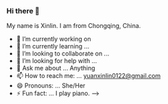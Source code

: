 ### Hi there 👋

My name is Xinlin. I am from Chongqing, China.

- 🔭 I’m currently working on 
- 🌱 I’m currently learning ...
- 👯 I’m looking to collaborate on ...
- 🤔 I’m looking for help with ...
- 💬 Ask me about ... Anything
- 📫 How to reach me: ... yuanxinlin0122@gmail.com
- 😄 Pronouns: ... She/Her
- ⚡ Fun fact: ... I play piano.
-->

